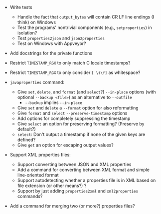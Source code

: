 - Write tests
    - Handle the fact that `output_bytes` will contain CR LF line endings (I
      think) on Windows
    - Test the programs' nontrivial components (e.g., `setproperties`) in
      isolation?
    - Test `properties2json` and `json2properties`
    - Test on Windows with Appveyor?
- Add docstrings for the private functions
- Restrict `TIMESTAMP_RGX` to only match C locale timestamps?
- Restrict `TIMESTAMP_RGX` to only consider `[ \t\f]` as whitespace?

- `javaproperties` command:
    - Give `set`, `delete`, and `format` (and `select`?) `--in-place` options
      (with optional `--backup <file>`) as an alternative to `--outfile`
        - `--backup` implies `--in-place`
    - Give `set` and `delete` a `--format` option for also reformatting
    - Give `format` and `select` `--preserve-timestamp` options
    - Add options for completely suppressing the timestamp
    - Give `select` an option for preserving formatting? (Preserve by default?)
    - `select`: Don't output a timestamp if none of the given keys are defined?
    - Give `get` an option for escaping output values?

- Support XML properties files:
    - Support converting between JSON and XML properties
    - Add a command for converting between XML format and simple line-oriented
      format
    - Support autodetecting whether a properties file is in XML based on file
      extension (or other means?) ?
    - Support by just adding `properties2xml` and `xml2properties` commands?

- Add a command for merging two (or more?) properties files?
